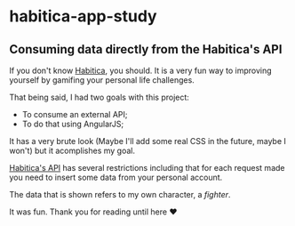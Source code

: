 # habitica-app-study
## Consuming data directly from the Habitica's API

If you don't know [Habitica](https://habitica.com/), you should. It is a very fun way to improving yourself by gamifing your personal life challenges.

That being said, I had two goals with this project:
* To consume an external API;
* To do that using AngularJS;

It has a very brute look (Maybe I'll add some real CSS in the future, maybe I won't) but it acomplishes my goal.

[Habitica's API](https://habitica.com/apidoc/) has several restrictions including that for each request made you need to insert some data from your personal account.

The data that is shown refers to my own character, a _fighter_.

It was fun. Thank you for reading until here :heart: